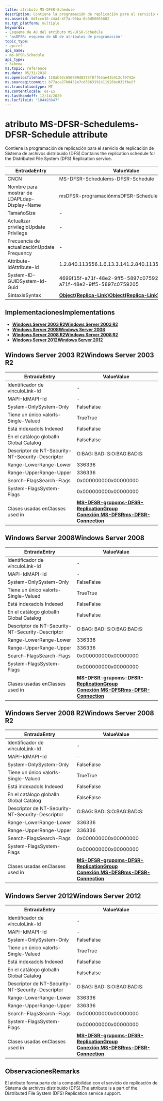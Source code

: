 ```yaml
---
title: atributo MS-DFSR-Schedule
description: Contiene la programación de replicación para el servicio de replicación de Sistema de archivos distribuido (DFS).
ms.assetid: 6dfcce16-44a4-4f7a-93ba-0c0d50605682
ms.tgt_platform: multiple
keywords:
- Esquema de AD del atributo MS-DFSR-Schedule
- 'msDFSR: esquema de AD de atributos de programación'
topic_type:
- apiref
api_name:
- ms-DFSR-Schedule
api_type:
- Schema
ms.topic: reference
ms.date: 05/31/2018
ms.openlocfilehash: 118ab92c656899d8275f0ff63ae43b412cf9742e
ms.sourcegitcommit: b77ace27b0432e7cd3863191b11926be032fbe2f
ms.translationtype: MT
ms.contentlocale: es-ES
ms.lasthandoff: 12/14/2020
ms.locfileid: "104493847"
---
```

# <a name="ms-dfsr-schedule-attribute"></a><span data-ttu-id="259a8-105">atributo MS-DFSR-Schedule</span><span class="sxs-lookup"><span data-stu-id="259a8-105">ms-DFSR-Schedule attribute</span></span>

<span data-ttu-id="259a8-106">Contiene la programación de replicación para el servicio de replicación de Sistema de archivos distribuido (DFS).</span><span class="sxs-lookup"><span data-stu-id="259a8-106">Contains the replication schedule for the Distributed File System (DFS) Replication service.</span></span>



| <span data-ttu-id="259a8-107">Entrada</span><span class="sxs-lookup"><span data-stu-id="259a8-107">Entry</span></span> | <span data-ttu-id="259a8-108">Value</span><span class="sxs-lookup"><span data-stu-id="259a8-108">Value</span></span> |
|-------------------|-------------------------------------------------------|
| <span data-ttu-id="259a8-109">CN</span><span class="sxs-lookup"><span data-stu-id="259a8-109">CN</span></span>                | <span data-ttu-id="259a8-110">MS-DFSR-Schedule</span><span class="sxs-lookup"><span data-stu-id="259a8-110">ms-DFSR-Schedule</span></span>                                      |
| <span data-ttu-id="259a8-111">Nombre para mostrar de LDAP</span><span class="sxs-lookup"><span data-stu-id="259a8-111">Ldap-Display-Name</span></span> | <span data-ttu-id="259a8-112">msDFSR-programación</span><span class="sxs-lookup"><span data-stu-id="259a8-112">msDFSR-Schedule</span></span>                                       |
| <span data-ttu-id="259a8-113">Tamaño</span><span class="sxs-lookup"><span data-stu-id="259a8-113">Size</span></span>              | \-                                                    |
| <span data-ttu-id="259a8-114">Actualizar privilegio</span><span class="sxs-lookup"><span data-stu-id="259a8-114">Update Privilege</span></span>  | \-                                                    |
| <span data-ttu-id="259a8-115">Frecuencia de actualización</span><span class="sxs-lookup"><span data-stu-id="259a8-115">Update Frequency</span></span>  | \-                                                    |
| <span data-ttu-id="259a8-116">Attribute-Id</span><span class="sxs-lookup"><span data-stu-id="259a8-116">Attribute-Id</span></span>      | <span data-ttu-id="259a8-117">1.2.840.113556.1.6.13.3.14</span><span class="sxs-lookup"><span data-stu-id="259a8-117">1.2.840.113556.1.6.13.3.14</span></span>                            |
| <span data-ttu-id="259a8-118">System-ID-GUID</span><span class="sxs-lookup"><span data-stu-id="259a8-118">System-Id-Guid</span></span>    | <span data-ttu-id="259a8-119">4699f15f-a71f-48e2-9ff5-5897c0759205</span><span class="sxs-lookup"><span data-stu-id="259a8-119">4699f15f-a71f-48e2-9ff5-5897c0759205</span></span>                  |
| <span data-ttu-id="259a8-120">Sintaxis</span><span class="sxs-lookup"><span data-stu-id="259a8-120">Syntax</span></span>            | [<span data-ttu-id="259a8-121">**Object(Replica-Link)**</span><span class="sxs-lookup"><span data-stu-id="259a8-121">**Object(Replica-Link)**</span></span>](s-object-replica-link.md) |



## <a name="implementations"></a><span data-ttu-id="259a8-122">Implementaciones</span><span class="sxs-lookup"><span data-stu-id="259a8-122">Implementations</span></span>

-   [<span data-ttu-id="259a8-123">**Windows Server 2003 R2**</span><span class="sxs-lookup"><span data-stu-id="259a8-123">**Windows Server 2003 R2**</span></span>](#windows-server-2003-r2)
-   [<span data-ttu-id="259a8-124">**Windows Server 2008**</span><span class="sxs-lookup"><span data-stu-id="259a8-124">**Windows Server 2008**</span></span>](#windows-server-2008)
-   [<span data-ttu-id="259a8-125">**Windows Server 2008 R2**</span><span class="sxs-lookup"><span data-stu-id="259a8-125">**Windows Server 2008 R2**</span></span>](#windows-server-2008-r2)
-   [<span data-ttu-id="259a8-126">**Windows Server 2012**</span><span class="sxs-lookup"><span data-stu-id="259a8-126">**Windows Server 2012**</span></span>](#windows-server-2012)

## <a name="windows-server-2003-r2"></a><span data-ttu-id="259a8-127">Windows Server 2003 R2</span><span class="sxs-lookup"><span data-stu-id="259a8-127">Windows Server 2003 R2</span></span>



| <span data-ttu-id="259a8-128">Entrada</span><span class="sxs-lookup"><span data-stu-id="259a8-128">Entry</span></span> | <span data-ttu-id="259a8-129">Value</span><span class="sxs-lookup"><span data-stu-id="259a8-129">Value</span></span> |
|------------------------|---------------------------------------------------------------------------------------------------------------------------------------|
| <span data-ttu-id="259a8-130">Identificador de vínculo</span><span class="sxs-lookup"><span data-stu-id="259a8-130">Link-Id</span></span>                | \-                                                                                                                                    |
| <span data-ttu-id="259a8-131">MAPI-Id</span><span class="sxs-lookup"><span data-stu-id="259a8-131">MAPI-Id</span></span>                | \-                                                                                                                                    |
| <span data-ttu-id="259a8-132">System-Only</span><span class="sxs-lookup"><span data-stu-id="259a8-132">System-Only</span></span>            | <span data-ttu-id="259a8-133">False</span><span class="sxs-lookup"><span data-stu-id="259a8-133">False</span></span>                                                                                                                                 |
| <span data-ttu-id="259a8-134">Tiene un único valor</span><span class="sxs-lookup"><span data-stu-id="259a8-134">Is-Single-Valued</span></span>       | <span data-ttu-id="259a8-135">True</span><span class="sxs-lookup"><span data-stu-id="259a8-135">True</span></span>                                                                                                                                  |
| <span data-ttu-id="259a8-136">Está indexado</span><span class="sxs-lookup"><span data-stu-id="259a8-136">Is Indexed</span></span>             | <span data-ttu-id="259a8-137">False</span><span class="sxs-lookup"><span data-stu-id="259a8-137">False</span></span>                                                                                                                                 |
| <span data-ttu-id="259a8-138">En el catálogo global</span><span class="sxs-lookup"><span data-stu-id="259a8-138">In Global Catalog</span></span>      | <span data-ttu-id="259a8-139">False</span><span class="sxs-lookup"><span data-stu-id="259a8-139">False</span></span>                                                                                                                                 |
| <span data-ttu-id="259a8-140">Descriptor de NT-Security-</span><span class="sxs-lookup"><span data-stu-id="259a8-140">NT-Security-Descriptor</span></span> | <span data-ttu-id="259a8-141">O:BAG: BAD: S:</span><span class="sxs-lookup"><span data-stu-id="259a8-141">O:BAG:BAD:S:</span></span>                                                                                                                          |
| <span data-ttu-id="259a8-142">Range-Lower</span><span class="sxs-lookup"><span data-stu-id="259a8-142">Range-Lower</span></span>            | <span data-ttu-id="259a8-143">336</span><span class="sxs-lookup"><span data-stu-id="259a8-143">336</span></span>                                                                                                                                   |
| <span data-ttu-id="259a8-144">Range-Upper</span><span class="sxs-lookup"><span data-stu-id="259a8-144">Range-Upper</span></span>            | <span data-ttu-id="259a8-145">336</span><span class="sxs-lookup"><span data-stu-id="259a8-145">336</span></span>                                                                                                                                   |
| <span data-ttu-id="259a8-146">Search-Flags</span><span class="sxs-lookup"><span data-stu-id="259a8-146">Search-Flags</span></span>           | <span data-ttu-id="259a8-147">0x00000000</span><span class="sxs-lookup"><span data-stu-id="259a8-147">0x00000000</span></span>                                                                                                                            |
| <span data-ttu-id="259a8-148">System-Flags</span><span class="sxs-lookup"><span data-stu-id="259a8-148">System-Flags</span></span>           | <span data-ttu-id="259a8-149">0x00000000</span><span class="sxs-lookup"><span data-stu-id="259a8-149">0x00000000</span></span>                                                                                                                            |
| <span data-ttu-id="259a8-150">Clases usadas en</span><span class="sxs-lookup"><span data-stu-id="259a8-150">Classes used in</span></span>        | [<span data-ttu-id="259a8-151">**MS-DFSR-grupo**</span><span class="sxs-lookup"><span data-stu-id="259a8-151">**ms-DFSR-ReplicationGroup**</span></span>](c-msdfsr-replicationgroup.md)<br/> [<span data-ttu-id="259a8-152">**Conexión MS-DFSR**</span><span class="sxs-lookup"><span data-stu-id="259a8-152">**ms-DFSR-Connection**</span></span>](c-msdfsr-connection.md)<br/> |



## <a name="windows-server-2008"></a><span data-ttu-id="259a8-153">Windows Server 2008</span><span class="sxs-lookup"><span data-stu-id="259a8-153">Windows Server 2008</span></span>



| <span data-ttu-id="259a8-154">Entrada</span><span class="sxs-lookup"><span data-stu-id="259a8-154">Entry</span></span> | <span data-ttu-id="259a8-155">Value</span><span class="sxs-lookup"><span data-stu-id="259a8-155">Value</span></span> |
|------------------------|---------------------------------------------------------------------------------------------------------------------------------------|
| <span data-ttu-id="259a8-156">Identificador de vínculo</span><span class="sxs-lookup"><span data-stu-id="259a8-156">Link-Id</span></span>                | \-                                                                                                                                    |
| <span data-ttu-id="259a8-157">MAPI-Id</span><span class="sxs-lookup"><span data-stu-id="259a8-157">MAPI-Id</span></span>                | \-                                                                                                                                    |
| <span data-ttu-id="259a8-158">System-Only</span><span class="sxs-lookup"><span data-stu-id="259a8-158">System-Only</span></span>            | <span data-ttu-id="259a8-159">False</span><span class="sxs-lookup"><span data-stu-id="259a8-159">False</span></span>                                                                                                                                 |
| <span data-ttu-id="259a8-160">Tiene un único valor</span><span class="sxs-lookup"><span data-stu-id="259a8-160">Is-Single-Valued</span></span>       | <span data-ttu-id="259a8-161">True</span><span class="sxs-lookup"><span data-stu-id="259a8-161">True</span></span>                                                                                                                                  |
| <span data-ttu-id="259a8-162">Está indexado</span><span class="sxs-lookup"><span data-stu-id="259a8-162">Is Indexed</span></span>             | <span data-ttu-id="259a8-163">False</span><span class="sxs-lookup"><span data-stu-id="259a8-163">False</span></span>                                                                                                                                 |
| <span data-ttu-id="259a8-164">En el catálogo global</span><span class="sxs-lookup"><span data-stu-id="259a8-164">In Global Catalog</span></span>      | <span data-ttu-id="259a8-165">False</span><span class="sxs-lookup"><span data-stu-id="259a8-165">False</span></span>                                                                                                                                 |
| <span data-ttu-id="259a8-166">Descriptor de NT-Security-</span><span class="sxs-lookup"><span data-stu-id="259a8-166">NT-Security-Descriptor</span></span> | <span data-ttu-id="259a8-167">O:BAG: BAD: S:</span><span class="sxs-lookup"><span data-stu-id="259a8-167">O:BAG:BAD:S:</span></span>                                                                                                                          |
| <span data-ttu-id="259a8-168">Range-Lower</span><span class="sxs-lookup"><span data-stu-id="259a8-168">Range-Lower</span></span>            | <span data-ttu-id="259a8-169">336</span><span class="sxs-lookup"><span data-stu-id="259a8-169">336</span></span>                                                                                                                                   |
| <span data-ttu-id="259a8-170">Range-Upper</span><span class="sxs-lookup"><span data-stu-id="259a8-170">Range-Upper</span></span>            | <span data-ttu-id="259a8-171">336</span><span class="sxs-lookup"><span data-stu-id="259a8-171">336</span></span>                                                                                                                                   |
| <span data-ttu-id="259a8-172">Search-Flags</span><span class="sxs-lookup"><span data-stu-id="259a8-172">Search-Flags</span></span>           | <span data-ttu-id="259a8-173">0x00000000</span><span class="sxs-lookup"><span data-stu-id="259a8-173">0x00000000</span></span>                                                                                                                            |
| <span data-ttu-id="259a8-174">System-Flags</span><span class="sxs-lookup"><span data-stu-id="259a8-174">System-Flags</span></span>           | <span data-ttu-id="259a8-175">0x00000000</span><span class="sxs-lookup"><span data-stu-id="259a8-175">0x00000000</span></span>                                                                                                                            |
| <span data-ttu-id="259a8-176">Clases usadas en</span><span class="sxs-lookup"><span data-stu-id="259a8-176">Classes used in</span></span>        | [<span data-ttu-id="259a8-177">**MS-DFSR-grupo**</span><span class="sxs-lookup"><span data-stu-id="259a8-177">**ms-DFSR-ReplicationGroup**</span></span>](c-msdfsr-replicationgroup.md)<br/> [<span data-ttu-id="259a8-178">**Conexión MS-DFSR**</span><span class="sxs-lookup"><span data-stu-id="259a8-178">**ms-DFSR-Connection**</span></span>](c-msdfsr-connection.md)<br/> |



## <a name="windows-server-2008-r2"></a><span data-ttu-id="259a8-179">Windows Server 2008 R2</span><span class="sxs-lookup"><span data-stu-id="259a8-179">Windows Server 2008 R2</span></span>



| <span data-ttu-id="259a8-180">Entrada</span><span class="sxs-lookup"><span data-stu-id="259a8-180">Entry</span></span> | <span data-ttu-id="259a8-181">Value</span><span class="sxs-lookup"><span data-stu-id="259a8-181">Value</span></span> |
|------------------------|---------------------------------------------------------------------------------------------------------------------------------------|
| <span data-ttu-id="259a8-182">Identificador de vínculo</span><span class="sxs-lookup"><span data-stu-id="259a8-182">Link-Id</span></span>                | \-                                                                                                                                    |
| <span data-ttu-id="259a8-183">MAPI-Id</span><span class="sxs-lookup"><span data-stu-id="259a8-183">MAPI-Id</span></span>                | \-                                                                                                                                    |
| <span data-ttu-id="259a8-184">System-Only</span><span class="sxs-lookup"><span data-stu-id="259a8-184">System-Only</span></span>            | <span data-ttu-id="259a8-185">False</span><span class="sxs-lookup"><span data-stu-id="259a8-185">False</span></span>                                                                                                                                 |
| <span data-ttu-id="259a8-186">Tiene un único valor</span><span class="sxs-lookup"><span data-stu-id="259a8-186">Is-Single-Valued</span></span>       | <span data-ttu-id="259a8-187">True</span><span class="sxs-lookup"><span data-stu-id="259a8-187">True</span></span>                                                                                                                                  |
| <span data-ttu-id="259a8-188">Está indexado</span><span class="sxs-lookup"><span data-stu-id="259a8-188">Is Indexed</span></span>             | <span data-ttu-id="259a8-189">False</span><span class="sxs-lookup"><span data-stu-id="259a8-189">False</span></span>                                                                                                                                 |
| <span data-ttu-id="259a8-190">En el catálogo global</span><span class="sxs-lookup"><span data-stu-id="259a8-190">In Global Catalog</span></span>      | <span data-ttu-id="259a8-191">False</span><span class="sxs-lookup"><span data-stu-id="259a8-191">False</span></span>                                                                                                                                 |
| <span data-ttu-id="259a8-192">Descriptor de NT-Security-</span><span class="sxs-lookup"><span data-stu-id="259a8-192">NT-Security-Descriptor</span></span> | <span data-ttu-id="259a8-193">O:BAG: BAD: S:</span><span class="sxs-lookup"><span data-stu-id="259a8-193">O:BAG:BAD:S:</span></span>                                                                                                                          |
| <span data-ttu-id="259a8-194">Range-Lower</span><span class="sxs-lookup"><span data-stu-id="259a8-194">Range-Lower</span></span>            | <span data-ttu-id="259a8-195">336</span><span class="sxs-lookup"><span data-stu-id="259a8-195">336</span></span>                                                                                                                                   |
| <span data-ttu-id="259a8-196">Range-Upper</span><span class="sxs-lookup"><span data-stu-id="259a8-196">Range-Upper</span></span>            | <span data-ttu-id="259a8-197">336</span><span class="sxs-lookup"><span data-stu-id="259a8-197">336</span></span>                                                                                                                                   |
| <span data-ttu-id="259a8-198">Search-Flags</span><span class="sxs-lookup"><span data-stu-id="259a8-198">Search-Flags</span></span>           | <span data-ttu-id="259a8-199">0x00000000</span><span class="sxs-lookup"><span data-stu-id="259a8-199">0x00000000</span></span>                                                                                                                            |
| <span data-ttu-id="259a8-200">System-Flags</span><span class="sxs-lookup"><span data-stu-id="259a8-200">System-Flags</span></span>           | <span data-ttu-id="259a8-201">0x00000000</span><span class="sxs-lookup"><span data-stu-id="259a8-201">0x00000000</span></span>                                                                                                                            |
| <span data-ttu-id="259a8-202">Clases usadas en</span><span class="sxs-lookup"><span data-stu-id="259a8-202">Classes used in</span></span>        | [<span data-ttu-id="259a8-203">**MS-DFSR-grupo**</span><span class="sxs-lookup"><span data-stu-id="259a8-203">**ms-DFSR-ReplicationGroup**</span></span>](c-msdfsr-replicationgroup.md)<br/> [<span data-ttu-id="259a8-204">**Conexión MS-DFSR**</span><span class="sxs-lookup"><span data-stu-id="259a8-204">**ms-DFSR-Connection**</span></span>](c-msdfsr-connection.md)<br/> |



## <a name="windows-server-2012"></a><span data-ttu-id="259a8-205">Windows Server 2012</span><span class="sxs-lookup"><span data-stu-id="259a8-205">Windows Server 2012</span></span>



| <span data-ttu-id="259a8-206">Entrada</span><span class="sxs-lookup"><span data-stu-id="259a8-206">Entry</span></span> | <span data-ttu-id="259a8-207">Value</span><span class="sxs-lookup"><span data-stu-id="259a8-207">Value</span></span> |
|------------------------|---------------------------------------------------------------------------------------------------------------------------------------|
| <span data-ttu-id="259a8-208">Identificador de vínculo</span><span class="sxs-lookup"><span data-stu-id="259a8-208">Link-Id</span></span>                | \-                                                                                                                                    |
| <span data-ttu-id="259a8-209">MAPI-Id</span><span class="sxs-lookup"><span data-stu-id="259a8-209">MAPI-Id</span></span>                | \-                                                                                                                                    |
| <span data-ttu-id="259a8-210">System-Only</span><span class="sxs-lookup"><span data-stu-id="259a8-210">System-Only</span></span>            | <span data-ttu-id="259a8-211">False</span><span class="sxs-lookup"><span data-stu-id="259a8-211">False</span></span>                                                                                                                                 |
| <span data-ttu-id="259a8-212">Tiene un único valor</span><span class="sxs-lookup"><span data-stu-id="259a8-212">Is-Single-Valued</span></span>       | <span data-ttu-id="259a8-213">True</span><span class="sxs-lookup"><span data-stu-id="259a8-213">True</span></span>                                                                                                                                  |
| <span data-ttu-id="259a8-214">Está indexado</span><span class="sxs-lookup"><span data-stu-id="259a8-214">Is Indexed</span></span>             | <span data-ttu-id="259a8-215">False</span><span class="sxs-lookup"><span data-stu-id="259a8-215">False</span></span>                                                                                                                                 |
| <span data-ttu-id="259a8-216">En el catálogo global</span><span class="sxs-lookup"><span data-stu-id="259a8-216">In Global Catalog</span></span>      | <span data-ttu-id="259a8-217">False</span><span class="sxs-lookup"><span data-stu-id="259a8-217">False</span></span>                                                                                                                                 |
| <span data-ttu-id="259a8-218">Descriptor de NT-Security-</span><span class="sxs-lookup"><span data-stu-id="259a8-218">NT-Security-Descriptor</span></span> | <span data-ttu-id="259a8-219">O:BAG: BAD: S:</span><span class="sxs-lookup"><span data-stu-id="259a8-219">O:BAG:BAD:S:</span></span>                                                                                                                          |
| <span data-ttu-id="259a8-220">Range-Lower</span><span class="sxs-lookup"><span data-stu-id="259a8-220">Range-Lower</span></span>            | <span data-ttu-id="259a8-221">336</span><span class="sxs-lookup"><span data-stu-id="259a8-221">336</span></span>                                                                                                                                   |
| <span data-ttu-id="259a8-222">Range-Upper</span><span class="sxs-lookup"><span data-stu-id="259a8-222">Range-Upper</span></span>            | <span data-ttu-id="259a8-223">336</span><span class="sxs-lookup"><span data-stu-id="259a8-223">336</span></span>                                                                                                                                   |
| <span data-ttu-id="259a8-224">Search-Flags</span><span class="sxs-lookup"><span data-stu-id="259a8-224">Search-Flags</span></span>           | <span data-ttu-id="259a8-225">0x00000000</span><span class="sxs-lookup"><span data-stu-id="259a8-225">0x00000000</span></span>                                                                                                                            |
| <span data-ttu-id="259a8-226">System-Flags</span><span class="sxs-lookup"><span data-stu-id="259a8-226">System-Flags</span></span>           | <span data-ttu-id="259a8-227">0x00000000</span><span class="sxs-lookup"><span data-stu-id="259a8-227">0x00000000</span></span>                                                                                                                            |
| <span data-ttu-id="259a8-228">Clases usadas en</span><span class="sxs-lookup"><span data-stu-id="259a8-228">Classes used in</span></span>        | [<span data-ttu-id="259a8-229">**MS-DFSR-grupo**</span><span class="sxs-lookup"><span data-stu-id="259a8-229">**ms-DFSR-ReplicationGroup**</span></span>](c-msdfsr-replicationgroup.md)<br/> [<span data-ttu-id="259a8-230">**Conexión MS-DFSR**</span><span class="sxs-lookup"><span data-stu-id="259a8-230">**ms-DFSR-Connection**</span></span>](c-msdfsr-connection.md)<br/> |



## <a name="remarks"></a><span data-ttu-id="259a8-231">Observaciones</span><span class="sxs-lookup"><span data-stu-id="259a8-231">Remarks</span></span>

<span data-ttu-id="259a8-232">El atributo forma parte de la compatibilidad con el servicio de replicación de Sistema de archivos distribuido (DFS).</span><span class="sxs-lookup"><span data-stu-id="259a8-232">The attribute is a part of the Distributed File System (DFS) Replication service support.</span></span>

 

 





